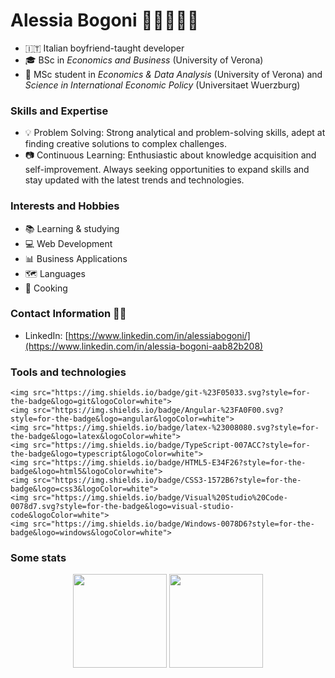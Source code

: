 

# Alessia Bogoni 👩🏼‍💻🐝🍔

- 🇮🇹     Italian boyfriend-taught developer
- 🎓 BSc in _Economics and Business_ (University of Verona)
- 🧮 MSc student in _Economics & Data Analysis_ (University of Verona) and _Science in International Economic Policy_ (Universitaet Wuerzburg)



### Skills and Expertise 

- 💡    Problem Solving: Strong analytical and problem-solving skills, adept at finding creative solutions to complex challenges.
- 📷   Continuous Learning: Enthusiastic about knowledge acquisition and self-improvement. Always seeking opportunities to expand skills and stay updated with the latest trends and technologies.



### Interests and Hobbies 

- 📚 Learning & studying
- 💻 Web Development
- 📊 Business Applications
- 🗺 Languages 
- 🍔 Cooking




### Contact Information 📧🔗

- LinkedIn: [https://www.linkedin.com/in/alessiabogoni/](https://www.linkedin.com/in/alessia-bogoni-aab82b208)




### Tools and technologies
<p align="center">
   
    <img src="https://img.shields.io/badge/git-%23F05033.svg?style=for-the-badge&logo=git&logoColor=white">
    <img src="https://img.shields.io/badge/Angular-%23FA0F00.svg?style=for-the-badge&logo=angular&logoColor=white">
    <img src="https://img.shields.io/badge/latex-%23008080.svg?style=for-the-badge&logo=latex&logoColor=white">
    <img src="https://img.shields.io/badge/TypeScript-007ACC?style=for-the-badge&logo=typescript&logoColor=white">
    <img src="https://img.shields.io/badge/HTML5-E34F26?style=for-the-badge&logo=html5&logoColor=white">
    <img src="https://img.shields.io/badge/CSS3-1572B6?style=for-the-badge&logo=css3&logoColor=white">
    <img src="https://img.shields.io/badge/Visual%20Studio%20Code-0078d7.svg?style=for-the-badge&logo=visual-studio-code&logoColor=white">
    <img src="https://img.shields.io/badge/Windows-0078D6?style=for-the-badge&logo=windows&logoColor=white">
</p>




### Some stats
<p align="center">
    <img src="https://github-readme-stats.vercel.app/api/top-langs/?username=AlessiaBogoni&layout=compact" height="150">
    <img src="https://github-readme-stats.vercel.app/api?username=AlessiaBogoni&show_icons=true&rank_icon=percentile" height="150">
</p>


